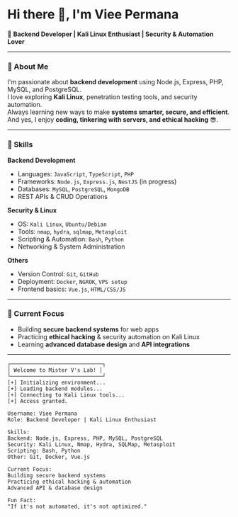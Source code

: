# Hi there 👋, I'm Viee Permana

🚀 **Backend Developer | Kali Linux Enthusiast | Security & Automation Lover**

---

### 🔹 About Me
I'm passionate about **backend development** using Node.js, Express, PHP, MySQL, and PostgreSQL.  
I love exploring **Kali Linux**, penetration testing tools, and security automation.  
Always learning new ways to make **systems smarter, secure, and efficient**.  
And yes, I enjoy **coding, tinkering with servers, and ethical hacking** 😎.

---

### 🔹 Skills

**Backend Development**
- Languages: `JavaScript`, `TypeScript`, `PHP`
- Frameworks: `Node.js`, `Express.js`, `NestJS` (in progress)
- Databases: `MySQL`, `PostgreSQL`, `MongoDB`
- REST APIs & CRUD Operations

**Security & Linux**
- OS: `Kali Linux`, `Ubuntu/Debian`
- Tools: `nmap`, `hydra`, `sqlmap`, `Metasploit`
- Scripting & Automation: `Bash`, `Python`
- Networking & System Administration

**Others**
- Version Control: `Git`, `GitHub`
- Deployment: `Docker`, `NGROK`, `VPS setup`
- Frontend basics: `Vue.js`, `HTML/CSS/JS`

---

### 🔹 Current Focus
- Building **secure backend systems** for web apps  
- Practicing **ethical hacking** & security automation on Kali Linux  
- Learning **advanced database design** and **API integrations**

---

```
┌─────────────────────────────┐
│ Welcome to Mister V's Lab! │
└─────────────────────────────┘
[+] Initializing environment...
[+] Loading backend modules...
[+] Connecting to Kali Linux tools...
[+] Access granted.

Username: Viee Permana
Role: Backend Developer | Kali Linux Enthusiast

Skills:
Backend: Node.js, Express, PHP, MySQL, PostgreSQL
Security: Kali Linux, Nmap, Hydra, SQLMap, Metasploit
Scripting: Bash, Python
Other: Git, Docker, Vue.js

Current Focus:
Building secure backend systems
Practicing ethical hacking & automation
Advanced API & database design

Fun Fact:
"If it's not automated, it's not optimized."
```

